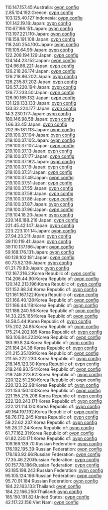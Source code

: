 110.147.157.45:Australia: [ovpn config](vpn/110_147_157_45.ovpn)  
2.85.104.192:Greece: [ovpn config](vpn/2_85_104_192.ovpn)  
103.125.40.127:Indonesia: [ovpn config](vpn/103_125_40_127.ovpn)  
101.142.19.16:Japan: [ovpn config](vpn/101_142_19_16.ovpn)  
110.67.166.151:Japan: [ovpn config](vpn/110_67_166_151.ovpn)  
113.197.221.110:Japan: [ovpn config](vpn/113_197_221_110.ovpn)  
118.158.191.108:Japan: [ovpn config](vpn/118_158_191_108.ovpn)  
118.240.254.100:Japan: [ovpn config](vpn/118_240_254_100.ovpn)  
119.105.64.95:Japan: [ovpn config](vpn/119_105_64_95.ovpn)  
122.208.194.129:Japan: [ovpn config](vpn/122_208_194_129.ovpn)  
124.144.23.152:Japan: [ovpn config](vpn/124_144_23_152.ovpn)  
124.96.86.221:Japan: [ovpn config](vpn/124_96_86_221.ovpn)  
126.218.26.174:Japan: [ovpn config](vpn/126_218_26_174.ovpn)  
126.218.86.202:Japan: [ovpn config](vpn/126_218_86_202.ovpn)  
126.235.87.202:Japan: [ovpn config](vpn/126_235_87_202.ovpn)  
126.57.220.194:Japan: [ovpn config](vpn/126_57_220_194.ovpn)  
126.77.233.50:Japan: [ovpn config](vpn/126_77_233_50.ovpn)  
126.90.165.132:Japan: [ovpn config](vpn/126_90_165_132.ovpn)  
131.129.133.133:Japan: [ovpn config](vpn/131_129_133_133.ovpn)  
133.32.224.177:Japan: [ovpn config](vpn/133_32_224_177.ovpn)  
14.3.230.177:Japan: [ovpn config](vpn/14_3_230_177.ovpn)  
180.146.98.58:Japan: [ovpn config](vpn/180_146_98_58.ovpn)  
1.66.33.45:Japan: [ovpn config](vpn/1_66_33_45.ovpn)  
202.95.181.113:Japan: [ovpn config](vpn/202_95_181_113.ovpn)  
219.100.37.104:Japan: [ovpn config](vpn/219_100_37_104.ovpn)  
219.100.37.105:Japan: [ovpn config](vpn/219_100_37_105.ovpn)  
219.100.37.107:Japan: [ovpn config](vpn/219_100_37_107.ovpn)  
219.100.37.13:Japan: [ovpn config](vpn/219_100_37_13.ovpn)  
219.100.37.177:Japan: [ovpn config](vpn/219_100_37_177.ovpn)  
219.100.37.182:Japan: [ovpn config](vpn/219_100_37_182.ovpn)  
219.100.37.19:Japan: [ovpn config](vpn/219_100_37_19.ovpn)  
219.100.37.31:Japan: [ovpn config](vpn/219_100_37_31.ovpn)  
219.100.37.49:Japan: [ovpn config](vpn/219_100_37_49.ovpn)  
219.100.37.51:Japan: [ovpn config](vpn/219_100_37_51.ovpn)  
219.100.37.55:Japan: [ovpn config](vpn/219_100_37_55.ovpn)  
219.100.37.58:Japan: [ovpn config](vpn/219_100_37_58.ovpn)  
219.100.37.86:Japan: [ovpn config](vpn/219_100_37_86.ovpn)  
219.100.37.87:Japan: [ovpn config](vpn/219_100_37_87.ovpn)  
219.100.37.96:Japan: [ovpn config](vpn/219_100_37_96.ovpn)  
219.104.18.20:Japan: [ovpn config](vpn/219_104_18_20.ovpn)  
220.146.188.216:Japan: [ovpn config](vpn/220_146_188_216.ovpn)  
221.45.42.147:Japan: [ovpn config](vpn/221_45_42_147.ovpn)  
223.223.101.14:Japan: [ovpn config](vpn/223_223_101_14.ovpn)  
27.94.23.211:Japan: [ovpn config](vpn/27_94_23_211.ovpn)  
39.110.119.41:Japan: [ovpn config](vpn/39_110_119_41.ovpn)  
39.110.137.186:Japan: [ovpn config](vpn/39_110_137_186.ovpn)  
59.168.176.131:Japan: [ovpn config](vpn/59_168_176_131.ovpn)  
60.128.102.181:Japan: [ovpn config](vpn/60_128_102_181.ovpn)  
60.73.52.136:Japan: [ovpn config](vpn/60_73_52_136.ovpn)  
61.21.79.83:Japan: [ovpn config](vpn/61_21_79_83.ovpn)  
112.167.216.2:Korea Republic of: [ovpn config](vpn/112_167_216_2.ovpn)  
114.206.44.90:Korea Republic of: [ovpn config](vpn/114_206_44_90.ovpn)  
120.142.213.196:Korea Republic of: [ovpn config](vpn/120_142_213_196.ovpn)  
121.152.88.34:Korea Republic of: [ovpn config](vpn/121_152_88_34.ovpn)  
121.161.167.122:Korea Republic of: [ovpn config](vpn/121_161_167_122.ovpn)  
121.166.40.128:Korea Republic of: [ovpn config](vpn/121_166_40_128.ovpn)  
121.186.44.118:Korea Republic of: [ovpn config](vpn/121_186_44_118.ovpn)  
121.188.240.56:Korea Republic of: [ovpn config](vpn/121_188_240_56.ovpn)  
14.33.225.165:Korea Republic of: [ovpn config](vpn/14_33_225_165.ovpn)  
14.58.5.44:Korea Republic of: [ovpn config](vpn/14_58_5_44.ovpn)  
175.202.24.85:Korea Republic of: [ovpn config](vpn/175_202_24_85.ovpn)  
175.214.202.185:Korea Republic of: [ovpn config](vpn/175_214_202_185.ovpn)  
183.106.84.223:Korea Republic of: [ovpn config](vpn/183_106_84_223.ovpn)  
183.99.8.24:Korea Republic of: [ovpn config](vpn/183_99_8_24.ovpn)  
211.184.24.38:Korea Republic of: [ovpn config](vpn/211_184_24_38.ovpn)  
211.215.35.109:Korea Republic of: [ovpn config](vpn/211_215_35_109.ovpn)  
211.55.222.230:Korea Republic of: [ovpn config](vpn/211_55_222_230.ovpn)  
218.145.123.30:Korea Republic of: [ovpn config](vpn/218_145_123_30.ovpn)  
219.248.93.154:Korea Republic of: [ovpn config](vpn/219_248_93_154.ovpn)  
219.249.223.82:Korea Republic of: [ovpn config](vpn/219_249_223_82.ovpn)  
220.122.51.250:Korea Republic of: [ovpn config](vpn/220_122_51_250.ovpn)  
220.123.22.98:Korea Republic of: [ovpn config](vpn/220_123_22_98.ovpn)  
221.153.150.103:Korea Republic of: [ovpn config](vpn/221_153_150_103.ovpn)  
221.155.215.208:Korea Republic of: [ovpn config](vpn/221_155_215_208.ovpn)  
222.120.243.171:Korea Republic of: [ovpn config](vpn/222_120_243_171.ovpn)  
222.121.114.120:Korea Republic of: [ovpn config](vpn/222_121_114_120.ovpn)  
49.164.197.192:Korea Republic of: [ovpn config](vpn/49_164_197_192.ovpn)  
58.76.172.245:Korea Republic of: [ovpn config](vpn/58_76_172_245.ovpn)  
59.22.62.237:Korea Republic of: [ovpn config](vpn/59_22_62_237.ovpn)  
59.28.21.24:Korea Republic of: [ovpn config](vpn/59_28_21_24.ovpn)  
61.77.162.31:Korea Republic of: [ovpn config](vpn/61_77_162_31.ovpn)  
61.82.230.171:Korea Republic of: [ovpn config](vpn/61_82_230_171.ovpn)  
109.169.139.70:Russian Federation: [ovpn config](vpn/109_169_139_70.ovpn)  
176.192.195.39:Russian Federation: [ovpn config](vpn/176_192_195_39.ovpn)  
178.163.92.66:Russian Federation: [ovpn config](vpn/178_163_92_66.ovpn)  
77.35.46.220:Russian Federation: [ovpn config](vpn/77_35_46_220.ovpn)  
90.157.78.186:Russian Federation: [ovpn config](vpn/90_157_78_186.ovpn)  
93.185.198.243:Russian Federation: [ovpn config](vpn/93_185_198_243.ovpn)  
95.105.124.166:Russian Federation: [ovpn config](vpn/95_105_124_166.ovpn)  
95.70.91.184:Russian Federation: [ovpn config](vpn/95_70_91_184.ovpn)  
184.22.163.133:Thailand: [ovpn config](vpn/184_22_163_133.ovpn)  
184.22.166.250:Thailand: [ovpn config](vpn/184_22_166_250.ovpn)  
185.150.191.82:United States: [ovpn config](vpn/185_150_191_82.ovpn)  
42.117.22.156:Viet Nam: [ovpn config](vpn/42_117_22_156.ovpn)  
